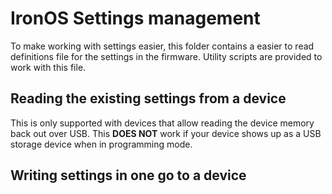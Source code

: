 # IronOS Settings management

To make working with settings easier, this folder contains a easier to read definitions file for the settings in the firmware.
Utility scripts are provided to work with this file.

## Reading the existing settings from a device

This is only supported with devices that allow reading the device memory back out over USB. This **DOES NOT** work if your device shows up as a USB storage device when in programming mode.

## Writing settings in one go to a device
